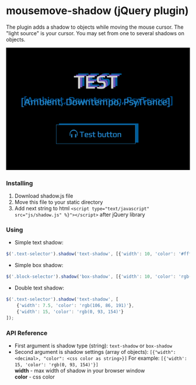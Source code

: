 mousemove-shadow (jQuery plugin)
================================

The plugin adds a shadow to objects while moving the mouse cursor. The "light source" is your cursor.
You may set from one to several shadows on objects.

![test](https://github.com/Seg-mel/mousemove-shadow/blob/master/images/test.png)

### Installing

1. Download shadow.js file
2. Move this file to your static directory
3. Add next string to html `<script type="text/javascript" src="js/shadow.js" %}"></script>` after jQuery library

### Using

- Simple text shadow: 
``` javascript
$('.text-selector').shadow('text-shadow', [{'width': 10, 'color': '#ffffff'}]);
```
- Simple box shadow:
``` javascript
$('.block-selector').shadow('box-shadow', [{'width': 10, 'color': 'rgb(0, 93, 154)'}]);
```
- Double text shadow:
``` javascript
$('.text-selector').shadow('text-shadow', [
    {'width': 7.5, 'color': 'rgb(106, 86, 191)'},
    {'width': 15, 'color': 'rgb(0, 93, 154)'}
]);
```

### API Reference

- First argument is shadow type (string): `text-shadow` or `box-shadow`
- Second argument is shadow settings (array of objects): `[{"width": <decimal>, "color": <css color as string>}]`
  For example: `[{'width': 15, 'color': 'rgb(0, 93, 154)'}]`<br>
  **width** - max width of shadow in your browser window<br>
  **color** - css color
